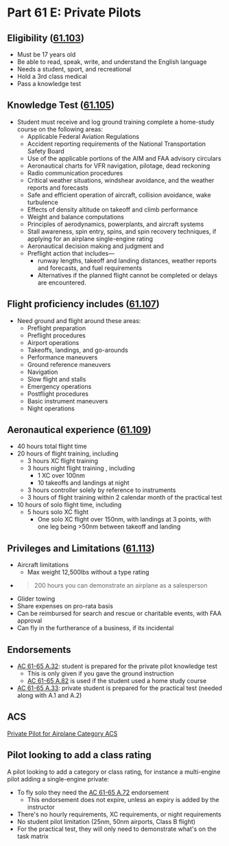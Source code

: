 # Part 61 E: Private Pilots

## Eligibility ([61.103](/_references/14-CFR/61.103))

- Must be 17 years old
- Be able to read, speak, write, and understand the English language
- Needs a student, sport, and recreational
- Hold a 3rd class medical
- Pass a knowledge test

## Knowledge Test ([61.105](/_references/14-CFR/61.105))

- Student must receive and log ground training complete a home-study course on the following areas:
  - Applicable Federal Aviation Regulations
  - Accident reporting requirements of the National Transportation Safety Board
  - Use of the applicable portions of the AIM and FAA advisory circulars
  - Aeronautical charts for VFR navigation, pilotage, dead reckoning
  - Radio communication procedures
  - Critical weather situations, windshear avoidance, and the weather reports and forecasts
  - Safe and efficient operation of aircraft, collision avoidance, wake turbulence
  - Effects of density altitude on takeoff and climb performance
  - Weight and balance computations
  - Principles of aerodynamics, powerplants, and aircraft systems
  - Stall awareness, spin entry, spins, and spin recovery techniques, if applying for an airplane single-engine rating
  - Aeronautical decision making and judgment and
  - Preflight action that includes—
    - runway lengths, takeoff and landing distances, weather reports and forecasts, and fuel requirements
    - Alternatives if the planned flight cannot be completed or delays are encountered.

## Flight proficiency includes ([61.107](/_references/14-CFR/61.107))

- Need ground and flight around these areas:
  - Preflight preparation
  - Preflight procedures
  - Airport operations
  - Takeoffs, landings, and go-arounds
  - Performance maneuvers
  - Ground reference maneuvers
  - Navigation
  - Slow flight and stalls
  - Emergency operations
  - Postflight procedures
  - Basic instrument maneuvers
  - Night operations

## Aeronautical experience ([61.109](/_references/14-CFR/61.109))

- 40 hours total flight time
- 20 hours of flight training, including
  - 3 hours XC flight training
  - 3 hours night flight training , including
    - 1 XC over 100nm
    - 10 takeoffs and landings at night
  - 3 hours controller solely by reference to instruments
  - 3 hours of flight training within 2 calendar month of the practical test
- 10 hours of solo flight time, including
  - 5 hours solo XC flight
    - One solo XC flight over 150nm, with landings at 3 points, with one leg being >50nm between takeoff and landing

## Privileges and Limitations ([61.113](/_references/14-CFR/61.113))

- Aircraft limitations
  - Max weight 12,500lbs without a type rating
- > 200 hours you can demonstrate an airplane as a salesperson
- Glider towing
- Share expenses on pro-rata basis
- Can be reimbursed for search and rescue or charitable events, with FAA approval
- Can fly in the furtherance of a business, if its incidental

## Endorsements

- [AC 61-65 A.32](/_references/AC-61-65/A.32): student is prepared for the private pilot knowledge test
  - This is only given if you gave the ground instruction
  - [AC 61-65 A.82](/_references/AC-61-65/A.82) is used if the student used a home study course
- [AC 61-65 A.33](/_references/AC-61-65/A.33): private student is prepared for the practical test (needed along with A.1 and A.2)

## ACS

[Private Pilot for Airplane Category ACS](https://www.faa.gov/training_testing/testing/acs/private_airplane_acs_6.pdf)

## Pilot looking to add a class rating

A pilot looking to add a category or class rating, for instance a multi-engine pilot adding a single-engine private:

- To fly solo they need the [AC 61-65 A.72](/_references/AC-61-65/A.72) endorsement
  - This endorsement does not expire, unless an expiry is added by the instructor
- There's no hourly requirements, XC requirements, or night requirements
- No student pilot limitation (25nm, 50nm airports, Class B flight)
- For the practical test, they will only need to demonstrate what's on the task matrix
